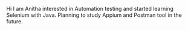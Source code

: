 
Hi I am Anitha interested in Automation testing and started learning Selenium with Java.
Planning to study Appium and Postman tool in the future.
